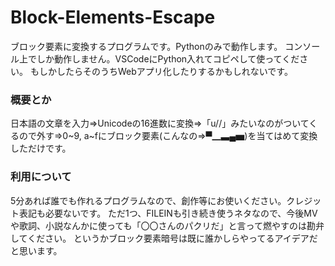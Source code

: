 # Block-Elements-Escape
ブロック要素に変換するプログラムです。Pythonのみで動作します。
コンソール上でしか動作しません。VSCodeにPython入れてコピペして使ってください。
もしかしたらそのうちWebアプリ化したりするかもしれないです。

### 概要とか
日本語の文章を入力⇒Unicodeの16進数に変換⇒「u//」みたいなのがついてくるので外す⇒0\~9, a~fにブロック要素(こんなの⇒▀▁▃▄▅)を当てはめて変換しただけです。

### 利用について
5分あれば誰でも作れるプログラムなので、創作等にお使いください。クレジット表記も必要ないです。
ただ1つ、FILEINも引き続き使うネタなので、今後MVや歌詞、小説なんかに使っても「〇〇さんのパクリだ」と言って燃やすのは勘弁してください。
というかブロック要素暗号は既に誰かしらやってるアイデアだと思います。
